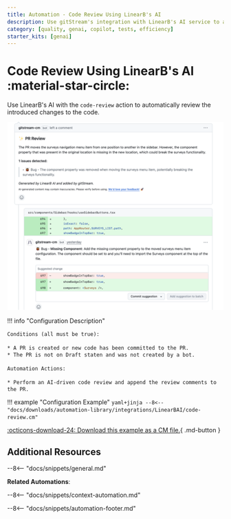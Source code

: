 ```yaml
---
title: Automation - Code Review Using LinearB's AI
description: Use gitStream's integration with LinearB's AI service to automate code reviews.
category: [quality, genai, copilot, tests, efficiency]
starter_kits: [genai]
---
```

# Code Review Using LinearB's AI :material-star-circle:

<!-- --8<-- [start:example]-->
Use LinearB's AI with the `code-review` action to automatically review the introduced changes to the code.

![code-review](/automations/integrations/LinearBAI/code-review/LinearB-AI-code-review.png)

!!! info "Configuration Description"

    Conditions (all must be true):

    * A PR is created or new code has been committed to the PR.
    * The PR is not on Draft staten and was not created by a bot.

    Automation Actions:

    * Perform an AI-driven code review and append the review comments to the PR.

!!! example "Configuration Example"
    ```yaml+jinja
    --8<-- "docs/downloads/automation-library/integrations/LinearBAI/code-review.cm"
    ```
    <div class="result" markdown>
        <span>
        [:octicons-download-24: Download this example as a CM file.](/downloads/automation-library/integrations/LinearBAI/code-review.cm){ .md-button }
        </span>
    </div>
<!-- --8<-- [end:example]-->

## Additional Resources

--8<-- "docs/snippets/general.md"

**Related Automations**:

--8<-- "docs/snippets/context-automation.md"

--8<-- "docs/snippets/automation-footer.md"
